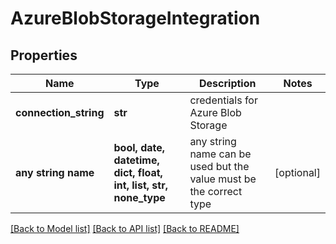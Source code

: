 # AzureBlobStorageIntegration


## Properties
Name | Type | Description | Notes
------------ | ------------- | ------------- | -------------
**connection_string** | **str** | credentials for Azure Blob Storage | 
**any string name** | **bool, date, datetime, dict, float, int, list, str, none_type** | any string name can be used but the value must be the correct type | [optional]

[[Back to Model list]](../README.md#documentation-for-models) [[Back to API list]](../README.md#documentation-for-api-endpoints) [[Back to README]](../README.md)


